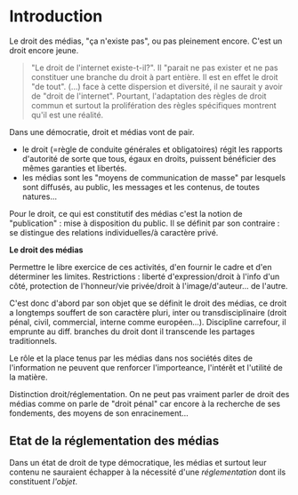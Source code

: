 # Introduction

Le droit des médias, "ça n'existe pas", ou pas pleinement encore. C'est un droit encore jeune.

> "Le droit de l'internet existe-t-il?". Il "parait ne pas exister et ne pas constituer une branche du droit à part entière. Il est en effet le droit "de tout". \(...\) face à cette dispersion et diversité, il ne saurait y avoir de "droit de l'internet". Pourtant, l'adaptation des règles de droit commun et surtout la prolifération des règles spécifiques montrent qu'il est une réalité.

Dans une démocratie, droit et médias vont de pair.

* le droit \(=règle de conduite générales et obligatoires\) régit les rapports d'autorité de sorte que tous, égaux en droits, puissent bénéficier des mêmes garanties et libertés. 
* les médias sont les "moyens de communication de masse" par lesquels sont diffusés, au public, les messages et les contenus, de toutes natures...

Pour le droit, ce qui est constitutif des médias c'est la notion de "publication" : mise à disposition du public. Il se définit par son contraire : se distingue des relations individuelles/à caractère privé.

**Le droit des médias**

Permettre le libre exercice de ces activités, d'en fournir le cadre et d'en déterminer les limites. Restrictions : liberté d'expression/droit à l'info d'un côté, protection de l'honneur/vie privée/droit à l'image/d'auteur... de l'autre.

C'est donc d'abord par son objet que se définit le droit des médias, ce droit a longtemps souffert de son caractère pluri, inter ou transdisciplinaire \(droit pénal, civil, commercial, interne comme européen...\). Discipline carrefour, il emprunte au diff. branches du droit dont il transcende les partages traditionnels.

Le rôle et la place tenus par les médias dans nos sociétés dites de l'information ne peuvent que renforcer l'importeance, l'intérêt et l'utilité de la matière.

Distinction droit/réglementation. On ne peut pas vraiment parler de droit des médias comme on parle de "droit pénal" car encore à la recherche de ses fondements, des moyens de son enracinement...

## Etat de la réglementation des médias

Dans un état de droit de type démocratique, les médias et surtout leur contenu ne sauraient échapper à la nécessité d'une _réglementation_ dont ils constituent _l'objet_.



